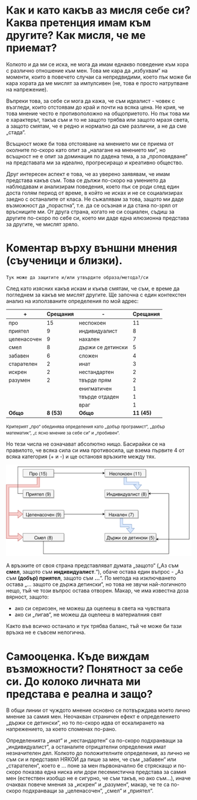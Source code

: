 # Как и като какъв аз мисля себе си? Каква претенция имам към другите? Как мисля, че ме приемат?

Колкото и да ми се иска, не мога да имам еднакво поведение към хора с различно отношение към мен. Това ме кара да „избухвам“ на моменти, които в повечето случаи са непредвидими, което пък може би кара хората да ме мислят за импулсивен (не, това е просто натрупване на напрежение). 

Въпреки това, за себе си мога да кажа, че съм идеалист - човек с възгледи, които отстоявам до край и почти на всяка цена. Не крия, че това мнение често е противоположно на общоприетото. Но пък това ми е характерът, такъв съм и то не защото трябва или защото мразя света, а защото смятам, че е редно и нормално да сме различни, а не да сме „стада“.

Всъщност може би това отстояване на мнението ми се приема от околните по-скоро като опит за „налагане на мнението ми“, но всъщност не е опит за доминация по дадена тема, а за „проповядване“ на представата ми за идеално, прогресиращо и креативно общество.

Друг интересен аспект е това, че аз уверено заявявам, че имам представа какъв съм. Това се дължи по-скоро на умението да наблюдавам и анализирам поведения, което пък се роди след един доста голям период от време, в който не исках и не се социализирах заедно с останалите от класа. Не съжалявам за това, защото ми даде възможност да „порастна“, т.е. да се осъзная и да стана по-зрял от връсниците ми. От друга страна, когато не си социален, съдиш за другите по-скоро по себе си, което ми даде една илюзионна представа за другите, че мислят зряло.

# Коментар върху външни мнения (съученици и близки).
`` Тук може да защитите и/или утвърдите образа/метода?/си ``

След като изясних какъв искам и къкъв смятам, че съм, е време да погледнем за какъв ме мислят другите. Ще започна с един контекстен анализ на използваните определения по мой адрес:

\+ | Срещания | - | Срещания
--- | --- | --- | ---
про | 15 | неспокоен | 11
приятел | 9 | индивидуалист | 8
целенасочен | 9 | нахален | 7
смел | 8 | държи се детински | 5
забавен | 6 | сложен | 4
старателен | 2 | инат | 3
искрен | 2 | нестандартен | 2
разумен | 2 | твърде прям | 2 
 | | | енигматичен | 1
 | | | твърде отдаден | 1
 | | | враг | 1
**Общо** | **8 (53)** | **Общо** | **11 (45)** 

<small>Критерият „про“ обединява определения като „добър програмист“, „добър математик“, „с ясно мнение за себе си“ и „пробивен“.</small> 

Но тези числа не означават абсолютно нищо. Басирайки се на правилото, че всяка сила си има противосила, ще взема първите 4 от всяка категория (+ и -) и ще остановя връзките между тях. 

![Диаграма на връзките между качествата](./top4pm.svg "Диаграма на връзките между качествата")

А връзките от своя страна представляват думата „защото“ („Аз съм __смел__, защото съм __индивидуалист__.“), обаче остава един въпрос - „Аз съм __(добър) приятел__, защото съм <b>...</b>“. По метода на изключването остава „... защото се държа детински“, но това не звучи най-логичното нещо, тъй че този въпрос остава отворен. Макар, че има известна доза вярност, защото:
* ако си сериозен, не можеш да оцелееш в света на чувствата
* ако си „лигав“, не можеш да оцелееш в материалния свят

Както във всичко останало и тук трябва баланс, тъй че може би тази връзка не е съвсем нелогична.

# Самооценка. Къде виждам възможности? Понятност за себе си. До колоко личната ми представа е реална и защо?

В общи линии от чуждото мнение основно се потвърждава моето лично мнение за самия мен. Неочакван страничен ефект е определението „държи се детински“, но то по-скоро идва от ескалирането на напрежението, за което споменах по-рано.

Определенията „инат“ и „нестандартен“ са по-скоро подхранващи за „индивидуалист“, а останалите отрицателни определения имат незначителен дял. Колкото до положителните определения, аз лично не съм си и представял НЯКОЙ да пише за мен, че съм „забавен“ или „старателен“, което е ... поне за мен първоначално бе стряскащо и по-скоро показва една ниска или дори песемистична представа за самия мен (естествен изобщо не е сигурно, че съм такъв, но ако съм...), иначе очаквах повече мнения за „искрен“ и „разумен“, макар, че те са по-скоро подхранващи за „целенасочен“, „смел“ и „приятел“.
